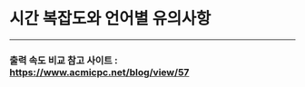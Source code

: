 # 시간 복잡도와 언어별 유의사항

-----------------------------------

### 출력 속도 비교 참고 사이트 : https://www.acmicpc.net/blog/view/57
